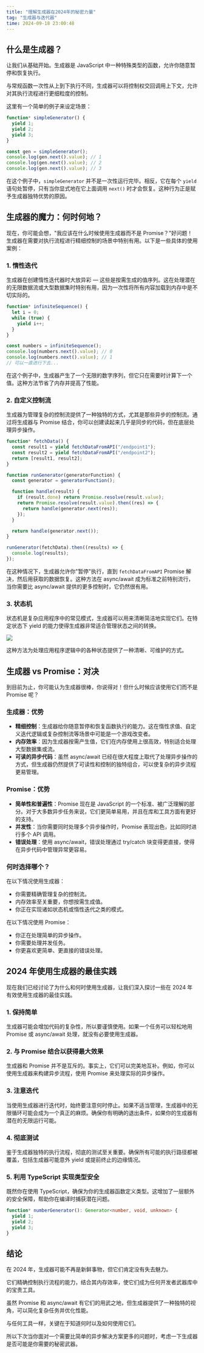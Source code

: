 ```yaml
---
title: "理解生成器在2024年的秘密力量"
tag: "生成器与迭代器"
time: 2024-09-18 23:00:48
---
```


## 什么是生成器？

让我们从基础开始。生成器是 JavaScript 中一种特殊类型的函数，允许你随意暂停和恢复执行。

与常规函数一次性从上到下执行不同，生成器可以将控制权交回调用上下文，允许对其执行流程进行更细粒度的控制。

这里有一个简单的例子来设定场景：

```js
function* simpleGenerator() {
  yield 1;
  yield 2;
  yield 3;
}

const gen = simpleGenerator();
console.log(gen.next().value); // 1
console.log(gen.next().value); // 2
console.log(gen.next().value); // 3
```

在这个例子中，`simpleGenerator` 并不是一次性运行完毕。相反，它在每个 `yield` 语句处暂停，只有当你显式地在它上面调用 `next()` 时才会恢复。这种行为正是赋予生成器独特优势的原因。

## 生成器的魔力：何时何地？

现在，你可能会想，"我应该在什么时候使用生成器而不是 Promise？"好问题！生成器在需要对执行流程进行精细控制的场景中特别有用。以下是一些具体的使用案例：

### 1\. 惰性迭代

生成器在创建惰性迭代器时大放异彩 — 这些是按需生成的值序列。这在处理潜在的无限数据流或大型数据集时特别有用，因为一次性将所有内容加载到内存中是不切实际的。

```js
function* infiniteSequence() {
  let i = 0;
  while (true) {
    yield i++;
  }
}

const numbers = infiniteSequence();
console.log(numbers.next().value); // 0
console.log(numbers.next().value); // 1
// 可以一直进行下去...
```

在这个例子中，生成器产生了一个无限的数字序列，但它只在需要时计算下一个值。这种方法节省了内存并提高了性能。

### 2\. 自定义控制流

生成器为管理复杂的控制流提供了一种独特的方式，尤其是那些异步的控制流。通过将生成器与 Promise 结合，你可以创建读起来几乎是同步的代码，但在底层处理异步操作。

```js
function* fetchData() {
  const result1 = yield fetchDataFromAPI("/endpoint1");
  const result2 = yield fetchDataFromAPI("/endpoint2");
  return [result1, result2];
}

function runGenerator(generatorFunction) {
  const generator = generatorFunction();

  function handle(result) {
    if (result.done) return Promise.resolve(result.value);
    return Promise.resolve(result.value).then((res) => {
      return handle(generator.next(res));
    });
  }

  return handle(generator.next());
}

runGenerator(fetchData).then((results) => {
  console.log(results);
});
```

在这种情况下，生成器允许你"暂停"执行，直到 `fetchDataFromAPI` Promise 解决，然后用获取的数据恢复。这种方法在 async/await 成为标准之前特别流行，当你需要比 async/await 提供的更多控制时，它仍然很有用。

### 3\. 状态机

状态机是复杂应用程序中的常见模式，生成器可以用来清晰简洁地实现它们。在特定状态下 yield 的能力使得生成器非常适合管理状态之间的转换。

<img src="../imgs/77/01.webp" />

这种方法为处理应用程序逻辑中的各种状态提供了一种清晰、可维护的方式。

## 生成器 vs Promise：对决

到目前为止，你可能认为生成器很棒，你说得对！但什么时候应该使用它们而不是 Promise 呢？

### 生成器：优势

- **精细控制**：生成器给你随意暂停和恢复函数执行的能力。这在惰性求值、自定义迭代逻辑或复杂控制流等场景中可能是一个游戏改变者。
- **内存效率**：因为生成器按需产生值，它们在内存使用上很高效，特别适合处理大型数据集或流。
- **可读的异步代码**：虽然 async/await 已经在很大程度上取代了处理异步操作的方式，但生成器仍然提供了可读性和控制的独特组合，可以使复杂的异步流程更易管理。

### Promise：优势

- **简单性和普遍性**：Promise 现在是 JavaScript 的一个标准、被广泛理解的部分。对于大多数异步任务来说，它们更简单易用，并且在库和工具方面有更好的支持。
- **并发性**：当你需要同时处理多个异步操作时，Promise 表现出色，比如同时进行多个 API 调用。
- **错误处理**：使用 async/await，错误处理通过 try/catch 块变得更直接，使得在异步代码中管理异常更容易。

### 何时选择哪个？

在以下情况使用生成器：

- 你需要精确管理复杂的控制流。
- 内存效率至关重要，你想按需生成值。
- 你正在实现诸如状态机或惰性迭代之类的模式。

在以下情况使用 Promise：

- 你正在处理简单的异步操作。
- 你需要处理并发任务。
- 你更喜欢更简单、更直接的错误处理。

## 2024 年使用生成器的最佳实践

现在我们已经讨论了为什么和何时使用生成器，让我们深入探讨一些在 2024 年有效使用生成器的最佳实践。

### 1\. 保持简单

生成器可能会增加代码的复杂性，所以要谨慎使用。如果一个任务可以轻松地用 Promise 或 async/await 处理，就没有必要使用生成器。

### 2\. 与 Promise 结合以获得最大效果

生成器和 Promise 并不是互斥的。事实上，它们可以完美地互补。例如，你可以使用生成器来构建异步流程，使用 Promise 来处理实际的异步操作。

### 3\. 注意迭代

当使用生成器进行迭代时，始终要注意何时停止。如果不适当管理，生成器中的无限循环可能会成为一个真正的麻烦。确保你有明确的退出条件，如果你的生成器有潜在的无限运行可能。

### 4\. 彻底测试

鉴于生成器独特的执行流程，彻底的测试至关重要。确保所有可能的执行路径都被覆盖，包括生成器可能意外 yield 或提前终止的边缘情况。

### 5\. 利用 TypeScript 实现类型安全

既然你在使用 TypeScript，确保为你的生成器函数定义类型。这增加了一层额外的安全保障，帮助你在编译时捕获潜在问题。

```ts
function* numberGenerator(): Generator<number, void, unknown> {
  yield 1;
  yield 2;
  yield 3;
}
```

## 结论

在 2024 年，生成器可能不再是新鲜事物，但它们肯定没有失去魅力。

它们精确控制执行流程的能力，结合其内存效率，使它们成为任何开发者武器库中的宝贵工具。

虽然 Promise 和 async/await 有它们的用武之地，但生成器提供了一种独特的视角，可以简化复杂任务并优化性能。

与任何工具一样，关键在于知道何时以及如何使用它们。

所以下次当你面对一个需要比简单的异步解决方案更多的问题时，考虑一下生成器是否可能是你需要的秘密武器。
